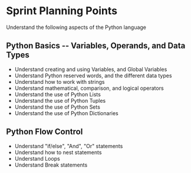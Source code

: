# Sprint Planning Points

Understand the following aspects of the Python language

## Python Basics -- Variables, Operands, and Data Types

- Understand creating and using Variables, and Global Variables
- Understand Python reserved words, and the different data types
- Understand how to work with strings
- Understand mathematical, comparison, and logical operators
- Understand the use of Python Lists
- Understand the use of Python Tuples
- Understand the use of Python Sets
- Understand the use of Python Dictionaries

## Python Flow Control

- Understand "if/else",  "And",  "Or" statements
- Understand how to nest statements
- Understand Loops
- Understand Break statements
